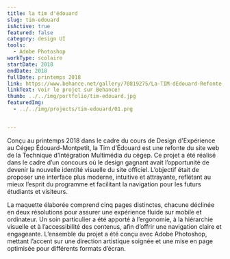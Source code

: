 ```yaml
---
title: la tim d'édouard
slug: tim-edouard
isActive: true
featured: false
category: design UI
tools:
  - Adobe Photoshop
workType: scolaire
startDate: 2018
endDate: 2018
fullDate: printemps 2018
link: https://www.behance.net/gallery/70819275/La-TIM-dEdouard-Refonte-de-site-web
linkText: Voir le projet sur Behance!
thumb: ../../img/portfolio/tim-edouard.jpg
featuredImg:
  - ../../img/projects/tim-edouard/01.png


---
```


Conçu au printemps 2018 dans le cadre du cours de Design d'Expérience au Cégep Édouard-Montpetit, la Tim d’Édouard est une refonte du site web
de la Technique d’Intégration Multimédia du cégep. Ce projet a été réalisé dans le cadre d’un concours où le design
gagnant avait l’opportunité de devenir la nouvelle identité visuelle du site officiel. L’objectif était de proposer une
interface plus moderne, intuitive et attrayante, reflétant au mieux l’esprit du programme et facilitant la navigation
pour les futurs étudiants et visiteurs.

La maquette élaborée comprend cinq pages distinctes, chacune déclinée en deux résolutions pour assurer une expérience
fluide sur mobile et ordinateur. Un soin particulier a été apporté à l’ergonomie, à la hiérarchie visuelle et à
l’accessibilité des contenus, afin d’offrir une navigation claire et engageante. L’ensemble du projet a été conçu avec
Adobe Photoshop, mettant l’accent sur une direction artistique soignée et une mise en page optimisée pour différents
formats d’écran.